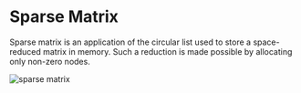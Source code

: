 # Sparse Matrix

Sparse matrix is ​​an application of the circular list used to store a space-reduced matrix in memory. Such a reduction is made possible by allocating only non-zero nodes.

![sparse matrix](https://user-images.githubusercontent.com/115127639/209162833-f776b1c1-12d9-48e6-86cf-e335d0e1092c.png)
